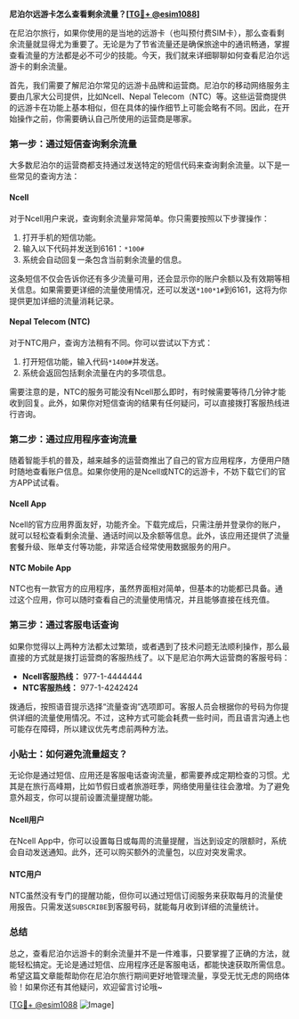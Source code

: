 **尼泊尔远游卡怎么查看剩余流量？[[TG💪+ @esim1088](https://t.me/s/esim1088)]**

在尼泊尔旅行，如果你使用的是当地的远游卡（也叫预付费SIM卡），那么查看剩余流量就显得尤为重要了。无论是为了节省流量还是确保旅途中的通讯畅通，掌握查看流量的方法都是必不可少的技能。今天，我们就来详细聊聊如何查看尼泊尔远游卡的剩余流量。

首先，我们需要了解尼泊尔常见的远游卡品牌和运营商。尼泊尔的移动网络服务主要由几家大公司提供，比如Ncell、Nepal Telecom（NTC）等。这些运营商提供的远游卡在功能上基本相似，但在具体的操作细节上可能会略有不同。因此，在开始操作之前，你需要确认自己所使用的运营商是哪家。

### **第一步：通过短信查询剩余流量**

大多数尼泊尔的运营商都支持通过发送特定的短信代码来查询剩余流量。以下是一些常见的查询方法：

#### **Ncell**
对于Ncell用户来说，查询剩余流量非常简单。你只需要按照以下步骤操作：
1. 打开手机的短信功能。
2. 输入以下代码并发送到6161：`*100#`
3. 系统会自动回复一条包含当前剩余流量的信息。

这条短信不仅会告诉你还有多少流量可用，还会显示你的账户余额以及有效期等相关信息。如果需要更详细的流量使用情况，还可以发送`*100*1#`到6161，这将为你提供更加详细的流量消耗记录。

#### **Nepal Telecom (NTC)**
对于NTC用户，查询方法稍有不同。你可以尝试以下方式：
1. 打开短信功能，输入代码`*1400#`并发送。
2. 系统会返回包括剩余流量在内的多项信息。

需要注意的是，NTC的服务可能没有Ncell那么即时，有时候需要等待几分钟才能收到回复。此外，如果你对短信查询的结果有任何疑问，可以直接拨打客服热线进行咨询。

### **第二步：通过应用程序查询流量**

随着智能手机的普及，越来越多的运营商推出了自己的官方应用程序，方便用户随时随地查看账户信息。如果你使用的是Ncell或NTC的远游卡，不妨下载它们的官方APP试试看。

#### **Ncell App**
Ncell的官方应用界面友好，功能齐全。下载完成后，只需注册并登录你的账户，就可以轻松查看剩余流量、通话时间以及余额等信息。此外，该应用还提供了流量套餐升级、账单支付等功能，非常适合经常使用数据服务的用户。

#### **NTC Mobile App**
NTC也有一款官方的应用程序，虽然界面相对简单，但基本的功能都已具备。通过这个应用，你可以随时查看自己的流量使用情况，并且能够直接在线充值。

### **第三步：通过客服电话查询**

如果你觉得以上两种方法都太过繁琐，或者遇到了技术问题无法顺利操作，那么最直接的方式就是拨打运营商的客服热线了。以下是尼泊尔两大运营商的客服号码：

- **Ncell客服热线：** 977-1-4444444  
- **NTC客服热线：** 977-1-4242424  

拨通后，按照语音提示选择“流量查询”选项即可。客服人员会根据你的号码为你提供详细的流量使用情况。不过，这种方式可能会耗费一些时间，而且语言沟通上也可能存在障碍，所以建议优先考虑前两种方法。

### **小贴士：如何避免流量超支？**

无论你是通过短信、应用还是客服电话查询流量，都需要养成定期检查的习惯。尤其是在旅行高峰期，比如节假日或者旅游旺季，网络使用量往往会激增。为了避免意外超支，你可以提前设置流量提醒功能。

#### **Ncell用户**
在Ncell App中，你可以设置每日或每周的流量提醒，当达到设定的限额时，系统会自动发送通知。此外，还可以购买额外的流量包，以应对突发需求。

#### **NTC用户**
NTC虽然没有专门的提醒功能，但你可以通过短信订阅服务来获取每月的流量使用报告。只需发送`SUBSCRIBE`到客服号码，就能每月收到详细的流量统计。

### **总结**

总之，查看尼泊尔远游卡的剩余流量并不是一件难事，只要掌握了正确的方法，就能轻松搞定。无论是通过短信、应用程序还是客服电话，都能快速获取所需信息。希望这篇文章能帮助你在尼泊尔旅行期间更好地管理流量，享受无忧无虑的网络体验！如果你还有其他疑问，欢迎留言讨论哦~

[[TG💪+ @esim1088](https://t.me/s/esim1088) ![Image](https://i.postimg.cc/4NQfJmqS/Snipaste-2025-05-13-00-14-12.png)]